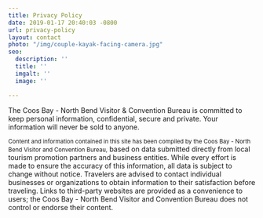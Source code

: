 ```yaml
---
title: Privacy Policy
date: 2019-01-17 20:40:03 -0800
url: privacy-policy
layout: contact
photo: "/img/couple-kayak-facing-camera.jpg"
seo:
  description: ''
  title: ''
  imgalt: ''
  image: ''

---
```

The Coos Bay - North Bend Visitor & Convention Bureau is committed to keep personal information, confidential, secure and private. Your information will never be sold to anyone.

<small>Content and information contained in this site has been compiled by the Coos Bay - North Bend Visitor and Convention Bureau,</small> based on data submitted directly from local tourism promotion partners and business entities. While every effort is made to ensure the accuracy of this information, all data is subject to change without notice. Travelers are advised to contact individual businesses or organizations to obtain information to their satisfaction before traveling. Links to third-party websites are provided as a convenience to users; the Coos Bay - North Bend Visitor and Convention Bureau does not control or endorse their content.